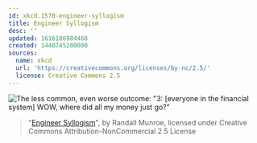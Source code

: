 ```yaml
---
id: xkcd.1570-engineer-syllogism
title: Engineer Syllogism
desc: ''
updated: 1616186984468
created: 1440745200000
sources:
  name: xkcd
  url: 'https://creativecommons.org/licenses/by-nc/2.5/'
  license: Creative Commons 2.5
---
```

![The less common, even worse outcome: "3: \[everyone in the financial system\] WOW, where did all my money just go?"](https://imgs.xkcd.com/comics/engineer_syllogism.png)
> "[Engineer Syllogism](https://xkcd.com/1570/)", by Randall Munroe, licensed under Creative Commons Attribution-NonCommercial 2.5 License
